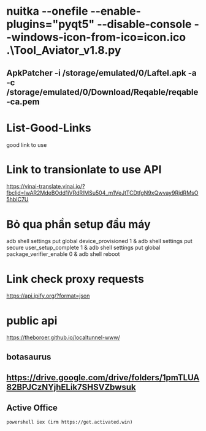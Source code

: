 # nuitka --onefile  --enable-plugins="pyqt5" --disable-console --windows-icon-from-ico=icon.ico .\Tool_Aviator_v1.8.py

## ApkPatcher -i /storage/emulated/0/Laftel.apk -a -c /storage/emulated/0/Download/Reqable/reqable-ca.pem

# List-Good-Links
good link to use
# Link to transionlate to use API 
https://vinai-translate.vinai.io/?fbclid=IwAR2MdeBOdd1iVRdRlMSu504_m1VeJtTCDtfgN9xQwvay9RjdRMsO5hbIC7U

# Bỏ qua phần setup đầu máy
adb shell settings put global device_provisioned 1 & adb shell settings put secure user_setup_complete 1 & adb shell settings put global package_verifier_enable 0 & adb shell reboot

# Link check proxy requests
https://api.ipify.org/?format=json

# public api
https://theboroer.github.io/localtunnel-www/

## botasaurus


## https://drive.google.com/drive/folders/1pmTLUA82BPJCzNYjhELik7SHSVZbwsuk


## Active Office
`powershell iex (irm https://get.activated.win)`
